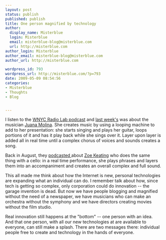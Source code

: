 ```yaml
---
layout: post
status: publish
published: publish
title: One person magnified by technology
author:
  display_name: Misterblue
  login: Misterblue
  email: misterblue-blog@misterblue.com
  url: http://misterblue.com
author_login: Misterblue
author_email: misterblue-blog@misterblue.com
author_url: http://misterblue.com

wordpress_id: 793
wordpress_url: http://misterblue.com/?p=793
date: 2009-05-09 08:54:56
categories:
- Misterblue
- Thoughts
- Blog


---
```

<p>I listen to the <a href="http://www.wnyc.org/shows/radiolab/">WNYC Radio Lab podcast</a> and <a href="http://blogs.wnyc.org/radiolab/2009/05/04/juana-molina/">last week's</a> was about the musician <a href="http://www.juanamolina.com/">Juana Molina</a>. She creates music by using a looping machine to add to her presentation: she starts singing and plays her guitar, loops portions of it and has it play back while she sings over it. Layer upon layer is added all in real time until a complex chorus of voices and sounds creates a song.
</p>
<p>Back in August, they <a href="http://blogs.wnyc.org/radiolab/2008/08/25/quantum-cello/">podcasted </a>about <a href="http://www.zoekeating.com/">Zoe Keating</a> who does the same thing with a cello: in a real time performance, she plays phrases and layers them into an accompaniment and creates an overall complex and full sound.
</p>
<p>This all made me think about how the Internet is new, personal technologies are expanding what an individual can do. I remember talk about how, since tech is getting so complex, only corporation could do innovation -- the garage invention is dead. But now we have people blogging and magnified without the need of a newspaper, we have musicians who can make an orchestra without the symphony and we have directors creating movies without the film studio.
</p>
<p>Real innovation still happens at the "bottom" -- one person with an idea. And that one person, with all our new technologies at are available to everyone, can still make a splash. There are two messages there: individual people free to create and technology in the hands of everyone.
</p>
